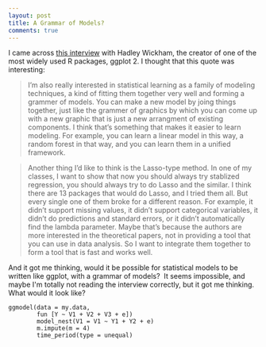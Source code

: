 ```yaml
---
layout: post
title: A Grammar of Models?
comments: true
---
```



I came across [this interview](http://statr.me/2013/09/a-conversation-with-hadley-wickham/) with Hadley Wickham, the creator of one of the most widely used R packages, ggplot 2. I thought that this quote was interesting:

> I’m also really interested in statistical learning as a family of modeling techniques, a kind of fitting them together very well and forming a grammer of models. You can make a new model by joing things together, just like the grammer of graphics by which you can come up with a new graphic that is just a new arrangment of existing components. I think that’s something that makes it easier to learn modeling. For example, you can learn a linear model in this way, a random forest in that way, and you can learn them in a unified framework.

> Another thing I’d like to think is the Lasso-type method. In one of my classes, I want to show that now you should always try stablized regression, you should always try to do Lasso and the similar. I think there are 13 packages that would do Lasso, and I tried them all. But every single one of them broke for a different reason. For example, it didn’t support missing values, it didn’t support categorical variables, it didn’t do predictions and standard errors, or it didn’t automatically find the lambda parameter. Maybe that’s because the authors are more interested in the theoretical papers, not in providing a tool that you can use in data analysis. So I want to integrate them together to form a tool that is fast and works well.


And it got me thinking, would it be possible for statistical models to be written like ggplot, with a grammar of models?  It seems impossible, and maybe I'm totally not reading the interview correctly, but it got me thinking.   What would it look like?

```
ggmodel(data = my.data,
        fun [Y ~ V1 + V2 + V3 + e])
        model_nest(V1 = V1 ~ Y1 + Y2 + e)
        m.impute(m = 4)
        time_period(type = unequal)
```

